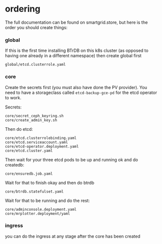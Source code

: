 # ordering

The full documentation can be found on smartgrid.store, but here is the order
you should create things:

### global
If this is the first time installing BTrDB on this k8s cluster (as opposed to
having one already in a different namespace) then create global first
```
global/etcd.clusterrole.yaml
```

### core

Create the secrets first (you must also have done the PV provider). You need to
have a storageclass called `etcd-backup-gce-pd` for the etcd operator to work.

Secrets:
```
core/secret_ceph_keyring.sh
core/create_admin_key.sh
```
Then do etcd:
```
core/etcd.clusterrolebinding.yaml
core/etcd.serviceaccount.yaml
core/etcd-operator.deployment.yaml
core/etcd.cluster.yaml
```
Then wait for your three etcd pods to be up and running ok and do createdb:

```
core/ensuredb.job.yaml
```
Wait for that to finish okay and then do btrdb

```
core/btrdb.statefulset.yaml
```

Wait for that to be running and do the rest:

```
core/adminconsole.deployment.yaml
core/mrplotter.deployment/yaml
```

### ingress

you can do the ingress at any stage after the core has been created
